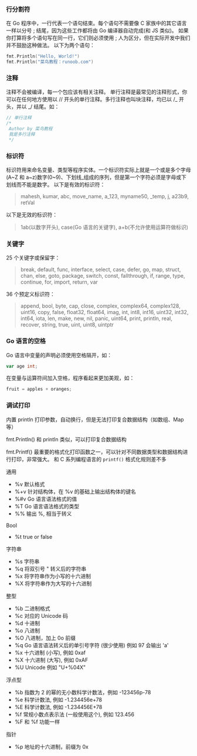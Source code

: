 ### 行分割符

在 Go 程序中，一行代表一个语句结束。每个语句不需要像 C 家族中的其它语言一样以分号 ; 结尾，因为这些工作都将由 Go 编译器自动完成(和 JS 类似)。
如果你打算将多个语句写在同一行，它们则必须使用 ; 人为区分，但在实际开发中我们并不鼓励这种做法。
以下为两个语句：

```go
fmt.Println("Hello, World!")
fmt.Println("菜鸟教程：runoob.com")
```

### 注释

注释不会被编译，每一个包应该有相关注释。
单行注释是最常见的注释形式，你可以在任何地方使用以 // 开头的单行注释。多行注释也叫块注释，均已以 /_ 开头，并以 _/ 结尾。如：

```go
// 单行注释
/*
 Author by 菜鸟教程
 我是多行注释
 */
```

### 标识符

标识符用来命名变量、类型等程序实体。一个标识符实际上就是一个或是多个字母(A~Z 和 a~z)数字(0~9)、下划线\_组成的序列，但是第一个字符必须是字母或下划线而不能是数字。
以下是有效的标识符：

> mahesh, kumar, abc, move_name, a_123,
> myname50, \_temp, j, a23b9, retVal

以下是无效的标识符：

> 1ab(以数字开头), case(Go 语言的关键字), a+b(不允许使用运算符做标识)

### 关键字

25 个关键字或保留字：

> break, default, func, interface, select, case, defer, go, map, struct, chan, else, goto, package, switch, const, fallthrough, if, range, type, continue, for, import, return, var

36 个预定义标识符：

> append, bool, byte, cap, close, complex, complex64, complex128, uint16, copy, false, float32, float64, imag, int, int8, int16, uint32, int32, int64, iota, len, make, new, nil, panic, uint64, print, println, real, recover, string, true, uint, uint8, uintptr

### Go 语言的空格

Go 语言中变量的声明必须使用空格隔开，如：

```go
var age int;
```

在变量与运算符间加入空格，程序看起来更加美观，如：

```go
fruit = apples + oranges;
```

### 调试打印

内置 println
打印参数，自动换行，但是无法打印复合数据结构（如数组、Map 等）

fmt.Println()
和 println 类似，可以打印复合数据结构

fmt.Printf()
最重要的格式化打印函数之一，可以针对不同数据类型和数据结构进行打印，非常强大。
和 C 系列编程语言的 `printf()` 格式化规则差不多

通用

- %v 默认格式
- %+v 针对结构体，在 %v 的基础上输出结构体的键名
- %#v Go 语言语法格式的值
- %T Go 语言语法格式的类型
- %% 输出 %, 相当于转义

Bool

- %t true or false

字符串

- %s 字符串
- %q 将双引号 " 转义后的字符串
- %x 将字符串作为小写的十六进制
- %X 将字符串作为大写的十六进制

整型

- %b 二进制格式
- %c 对应的 Unicode 码
- %d 十进制
- %o 八进制
- %O 八进制，加上 0o 前缀
- %q Go 语言语法转义后的单引号字符 (很少使用) 例如 97 会输出 'a'
- %x 十六进制 (小写), 例如 0xaf
- %X 十六进制 (大写), 例如 0xAF
- %U Unicode 例如 "U+%04X"

浮点型

- %b 指数为 2 的幂的无小数科学计数法，例如 -123456p-78
- %e 科学计数法, 例如 -1.234456e+78
- %E 科学计数法, 例如 -1.234456E+78
- %f 常规小数点表示法 (一般使用这个), 例如 123.456
- %F 和 %f 功能一样

指针

- %p 地址的十六进制，前缀为 0x
